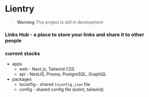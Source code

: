 # Lientry

> **Warning**
> This project is still in development

### Links Hub - a place to store your links and share it to other people

### current stacks

- apps
  - web - Next.js, Tailwind CSS
  - api - NestJS, Prisma, PostgreSQL, GraphQL
- packages
  - tsconfig - shared `tsconfig.json` file
  - config - shared config file (eslint, tailwind)
